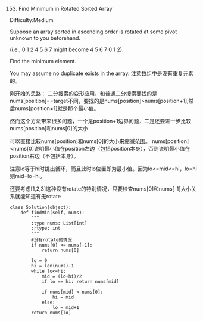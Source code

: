 153. Find Minimum in Rotated Sorted Array

Difficulty:Medium

Suppose an array sorted in ascending order is rotated at some pivot unknown to you beforehand.

(i.e., 0 1 2 4 5 6 7 might become 4 5 6 7 0 1 2).

Find the minimum element.

You may assume no duplicate exists in the array.
注意数组中是没有重复元素的。


刚开始的思路：
二分搜索的变形应用，和普通二分搜索要找的是nums[position]==target不同，要找的是nums[position]>nums[position+1],然后nums[position+1]就是那个最小值。

然而这个方法带来很多问题，一个是position+1边界问题，二是还要进一步比较nums[position]和nums[0]的大小

可以直接比较nums[position]和nums[0]的大小来缩减范围。
nums[position]<nums[0]说明最小值在position左边（包括position本身），否则说明最小值在position右边（不包括本身）。

注意lo等于hi时跳出循环，而且此时lo位置即为最小值。因为lo<=mid<=hi，lo=hi则mid=lo=hi。

还要考虑[1,2,3]这种没有rotate的特别情况，只要检查nums[0]和nums[-1]大小关系就能知道有无rotate


```
class Solution(object):
    def findMin(self, nums):
        """
        :type nums: List[int]
        :rtype: int
        """
        #没有rotate的情况
        if nums[0] <= nums[-1]:
            return nums[0]

        lo = 0
        hi = len(nums)-1      
        while lo<=hi:            
            mid = (lo+hi)/2
            if lo == hi: return nums[mid]

            if nums[mid] < nums[0]:
                hi = mid
            else:
                lo = mid+1
        return nums[lo]
```
